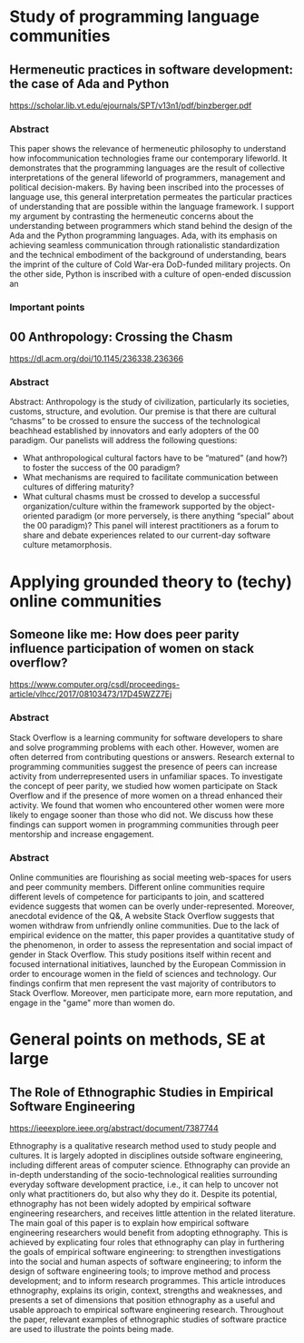 # Study of programming language communities

## Hermeneutic practices in software development: the case of Ada and Python
https://scholar.lib.vt.edu/ejournals/SPT/v13n1/pdf/binzberger.pdf

### Abstract
This paper shows the relevance of hermeneutic philosophy to understand how infocommunication technologies frame our contemporary lifeworld. It demonstrates that the
programming languages are the result of collective interpretations of the general lifeworld of
programmers, management and political decision-makers. By having been inscribed into the
processes of language use, this general interpretation permeates the particular practices of
understanding that are possible within the language framework.
I support my argument by contrasting the hermeneutic concerns about the understanding between
programmers which stand behind the design of the Ada and the Python programming languages.
Ada, with its emphasis on achieving seamless communication through rationalistic
standardization and the technical embodiment of the background of understanding, bears the
imprint of the culture of Cold War-era DoD-funded military projects. On the other side, Python is
inscribed with a culture of open-ended discussion an

### Important points

## 00 Anthropology: Crossing the Chasm
https://dl.acm.org/doi/10.1145/236338.236366

### Abstract

Abstract: Anthropology is the study of civilization, particularly its societies, customs, structure, and evolution. Our premise is that there are cultural “chasms” to be crossed to ensure the success of the technological beachhead established by innovators and early adopters of the 00 paradigm. Our panelists will address the following questions:
- What anthropological cultural factors have to be “matured” (and how?) to foster the success of the 00 paradigm?
- What mechanisms are required to facilitate communication between cultures of differing maturity?
- What cultural chasms must be crossed to develop a successful organization/culture within the framework supported by the object-oriented paradigm (or more perversely, is there anything “special” about the 00 paradigm)?
This panel will interest practitioners as a forum to share and debate experiences related to our current-day software culture metamorphosis.

# Applying grounded theory to (techy) online communities

## Someone like me: How does peer parity influence participation of women on stack overflow?
https://www.computer.org/csdl/proceedings-article/vlhcc/2017/08103473/17D45WZZ7Ej

### Abstract
Stack Overflow is a learning community for software developers to share and solve programming problems with each other. However, women are often deterred from contributing questions or answers. Research external to programming communities suggest the presence of peers can increase activity from underrepresented users in unfamiliar spaces. To investigate the concept of peer parity, we studied how women participate on Stack Overflow and if the presence of more women on a thread enhanced their activity. We found that women who encountered other women were more likely to engage sooner than those who did not. We discuss how these findings can support women in programming communities through peer mentorship and increase engagement.


### Abstract
Online communities are flourishing as social meeting web-spaces for users and peer community members. Different online communities require different levels of competence for participants to join, and scattered evidence suggests that women can be overly under-represented. Moreover, anecdotal evidence of the Q&, A website Stack Overflow suggests that women withdraw from unfriendly online communities. Due to the lack of empirical evidence on the matter, this paper provides a quantitative study of the phenomenon, in order to assess the representation and social impact of gender in Stack Overflow. This study positions itself within recent and focused international initiatives, launched by the European Commission in order to encourage women in the field of sciences and technology. Our findings confirm that men represent the vast majority of contributors to Stack Overflow. Moreover, men participate more, earn more reputation, and engage in the "game" more than women do.

# General points on methods, SE at large

## The Role of Ethnographic Studies in Empirical Software Engineering
https://ieeexplore.ieee.org/abstract/document/7387744

Ethnography is a qualitative research method used to study people and cultures. It is largely adopted in disciplines outside software engineering, including different areas of computer science. Ethnography can provide an in-depth understanding of the socio-technological realities surrounding everyday software development practice, i.e., it can help to uncover not only what practitioners do, but also why they do it. Despite its potential, ethnography has not been widely adopted by empirical software engineering researchers, and receives little attention in the related literature. The main goal of this paper is to explain how empirical software engineering researchers would benefit from adopting ethnography. This is achieved by explicating four roles that ethnography can play in furthering the goals of empirical software engineering: to strengthen investigations into the social and human aspects of software engineering; to inform the design of software engineering tools; to improve method and process development; and to inform research programmes. This article introduces ethnography, explains its origin, context, strengths and weaknesses, and presents a set of dimensions that position ethnography as a useful and usable approach to empirical software engineering research. Throughout the paper, relevant examples of ethnographic studies of software practice are used to illustrate the points being made.
